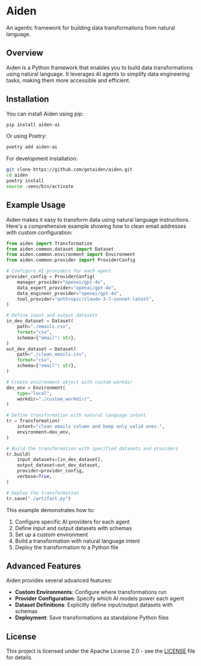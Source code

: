 # Aiden

An agentic framework for building data transformations from natural language.

## Overview

Aiden is a Python framework that enables you to build data transformations using natural language. It leverages AI agents to simplify data engineering tasks, making them more accessible and efficient.

## Installation

You can install Aiden using pip:

```bash
pip install aiden-ai
```

Or using Poetry:

```bash
poetry add aiden-ai
```

For development installation:

```bash
git clone https://github.com/getaiden/aiden.git
cd aiden
poetry install
source .venv/bin/activate
```


## Example Usage

Aiden makes it easy to transform data using natural language instructions. Here's a comprehensive example showing how to clean email addresses with custom configuration:

```python
from aiden import Transformation
from aiden.common.dataset import Dataset
from aiden.common.environment import Environment
from aiden.common.provider import ProviderConfig

# Configure AI providers for each agent
provider_config = ProviderConfig(
    manager_provider="openai/gpt-4o",
    data_expert_provider="openai/gpt-4o",
    data_engineer_provider="openai/gpt-4o",
    tool_provider="anthropic/claude-3-7-sonnet-latest",
)

# Define input and output datasets
in_dev_dataset = Dataset(
    path="./emails.csv",
    format="csv",
    schema={"email": str},
)
out_dev_dataset = Dataset(
    path="./clean_emails.csv",
    format="csv",
    schema={"email": str},
)

# Create environment object with custom workdir
dev_env = Environment(
    type="local",
    workdir="./custom_workdir/",
)

# Define transformation with natural language intent
tr = Transformation(
    intent="clean emails column and keep only valid ones.",
    environment=dev_env,
)

# Build the transformation with specified datasets and providers
tr.build(
    input_datasets=[in_dev_dataset],
    output_dataset=out_dev_dataset,
    provider=provider_config,
    verbose=True,
)

# Deploy the transformation
tr.save("./artifact.py")
```

This example demonstrates how to:
1. Configure specific AI providers for each agent
2. Define input and output datasets with schemas
3. Set up a custom environment
4. Build a transformation with natural language intent
5. Deploy the transformation to a Python file

## Advanced Features

Aiden provides several advanced features:
- **Custom Environments**: Configure where transformations run
- **Provider Configuration**: Specify which AI models power each agent
- **Dataset Definitions**: Explicitly define input/output datasets with schemas
- **Deployment**: Save transformations as standalone Python files

## License

This project is licensed under the Apache License 2.0 - see the [LICENSE](LICENSE) file for details.